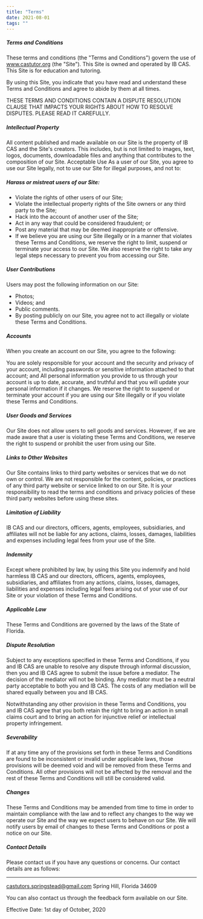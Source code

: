 ```yaml
---
title: "Terms"
date: 2021-08-01
tags: ""
---
```


<section class="policy">

##### Terms and Conditions

These terms and conditions (the "Terms and Conditions") govern the use of www.castutor.org (the "Site"). This Site is owned and operated by IB CAS. This Site is for education and tutoring.

By using this Site, you indicate that you have read and understand these Terms and Conditions and agree to abide by them at all times.

THESE TERMS AND CONDITIONS CONTAIN A DISPUTE RESOLUTION CLAUSE THAT IMPACTS YOUR RIGHTS ABOUT HOW TO RESOLVE DISPUTES. PLEASE READ IT CAREFULLY.

##### Intellectual Property

All content published and made available on our Site is the property of IB CAS and the Site's creators. This includes, but is not limited to images, text, logos, documents, downloadable files and anything that contributes to the composition of our Site.
Acceptable Use
As a user of our Site, you agree to use our Site legally, not to use our Site for illegal purposes, and not to:

##### Harass or mistreat users of our Site:

- Violate the rights of other users of our Site;
- Violate the intellectual property rights of the Site owners or any third party to the Site;
- Hack into the account of another user of the Site;
- Act in any way that could be considered fraudulent; or
- Post any material that may be deemed inappropriate or offensive.
- If we believe you are using our Site illegally or in a manner that violates these Terms and Conditions, we reserve the right to limit, suspend or terminate your access to our Site. We also reserve the right to take any legal steps necessary to prevent you from accessing our Site.

##### User Contributions

Users may post the following information on our Site:

- Photos;
- Videos; and
- Public comments.
- By posting publicly on our Site, you agree not to act illegally or violate these Terms and Conditions.

##### Accounts

When you create an account on our Site, you agree to the following:

You are solely responsible for your account and the security and privacy of your account, including passwords or sensitive information attached to that account; and
All personal information you provide to us through your account is up to date, accurate, and truthful and that you will update your personal information if it changes.
We reserve the right to suspend or terminate your account if you are using our Site illegally or if you violate these Terms and Conditions.

##### User Goods and Services

Our Site does not allow users to sell goods and services. However, if we are made aware that a user is violating these Terms and Conditions, we reserve the right to suspend or prohibit the user from using our Site.

##### Links to Other Websites

Our Site contains links to third party websites or services that we do not own or control. We are not responsible for the content, policies, or practices of any third party website or service linked to on our Site. It is your responsibility to read the terms and conditions and privacy policies of these third party websites before using these sites.

##### Limitation of Liability

IB CAS and our directors, officers, agents, employees, subsidiaries, and affiliates will not be liable for any actions, claims, losses, damages, liabilities and expenses including legal fees from your use of the Site.

##### Indemnity

Except where prohibited by law, by using this Site you indemnify and hold harmless IB CAS and our directors, officers, agents, employees, subsidiaries, and affiliates from any actions, claims, losses, damages, liabilities and expenses including legal fees arising out of your use of our Site or your violation of these Terms and Conditions.

##### Applicable Law

These Terms and Conditions are governed by the laws of the State of Florida.

##### Dispute Resolution

Subject to any exceptions specified in these Terms and Conditions, if you and IB CAS are unable to resolve any dispute through informal discussion, then you and IB CAS agree to submit the issue before a mediator. The decision of the mediator will not be binding. Any mediator must be a neutral party acceptable to both you and IB CAS. The costs of any mediation will be shared equally between you and IB CAS.

Notwithstanding any other provision in these Terms and Conditions, you and IB CAS agree that you both retain the right to bring an action in small claims court and to bring an action for injunctive relief or intellectual property infringement.

##### Severability

If at any time any of the provisions set forth in these Terms and Conditions are found to be inconsistent or invalid under applicable laws, those provisions will be deemed void and will be removed from these Terms and Conditions. All other provisions will not be affected by the removal and the rest of these Terms and Conditions will still be considered valid.

##### Changes

These Terms and Conditions may be amended from time to time in order to maintain compliance with the law and to reflect any changes to the way we operate our Site and the way we expect users to behave on our Site. We will notify users by email of changes to these Terms and Conditions or post a notice on our Site.

##### Contact Details

Please contact us if you have any questions or concerns. Our contact details are as follows:

---

castutors.springstead@gmail.com
Spring Hill, Florida 34609

You can also contact us through the feedback form available on our Site.

Effective Date: 1st day of October, 2020

</section>
